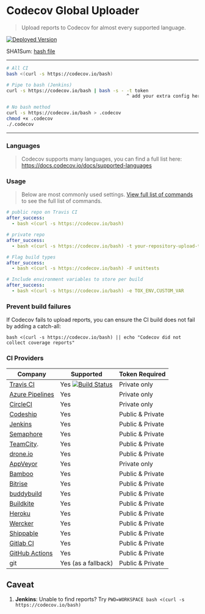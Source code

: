 Codecov Global Uploader
=======================
> Upload reports to Codecov for almost every supported language.

[![Deployed Version](https://codecov.io/bash)](https://codecov.io/bash)

SHA1Sum:  [hash file](https://raw.githubusercontent.com/codecov/codecov-bash/master/SHA1SUM)

------

```bash
# All CI
bash <(curl -s https://codecov.io/bash)

# Pipe to bash (Jenkins)
curl -s https://codecov.io/bash | bash -s - -t token
                                            ^ add your extra config here

# No bash method
curl -s https://codecov.io/bash > .codecov
chmod +x .codecov
./.codecov
```

------

### Languages
> Codecov supports many languages, you can find a full list here: https://docs.codecov.io/docs/supported-languages


### Usage
> Below are most commonly used settings. [View full list of commands](https://github.com/codecov/codecov-bash/blob/master/codecov#L56) to see the full list of commands.

```yaml
# public repo on Travis CI
after_success:
  - bash <(curl -s https://codecov.io/bash)
```

```yaml
# private repo
after_success:
  - bash <(curl -s https://codecov.io/bash) -t your-repository-upload-token
```

```yaml
# Flag build types
after_success:
  - bash <(curl -s https://codecov.io/bash) -F unittests
```

```yaml
# Include environment variables to store per build
after_success:
  - bash <(curl -s https://codecov.io/bash) -e TOX_ENV,CUSTOM_VAR
```


### Prevent build failures
If Codecov fails to upload reports, you can ensure the CI build does not fail by adding a catch-all:

```
bash <(curl -s https://codecov.io/bash) || echo "Codecov did not collect coverage reports"
```


### CI Providers

|                       Company                       |                                                                    Supported                                                                     | Token Required   |
| --------------------------------------------------- | ------------------------------------------------------------------------------------------------------------------------------------------------ | ---------------- |
| [Travis CI](https://travis-ci.org/)                 | Yes [![Build Status](https://secure.travis-ci.org/codecov/codecov-bash.svg?branch=master)](http://travis-ci.org/codecov/codecov-bash)                                                         | Private only     |
| [Azure Pipelines](https://azure.microsoft.com/en-us/services/devops/pipelines/) | Yes                                     | Private only |
| [CircleCI](https://circleci.com/)                   | Yes                                                                 | Private only     |
| [Codeship](https://codeship.com/)                   | Yes                                                                                                                  | Public & Private |
| [Jenkins](https://jenkins-ci.org/)                  | Yes                                                                                                          | Public & Private |
| [Semaphore](https://semaphoreci.com/)               | Yes                                                                 | Public & Private |
| [TeamCity](https://www.jetbrains.com/teamcity/).    | Yes                                                                 | Public & Private |
| [drone.io](https://drone.io/)                       | Yes                                                                                                 | Public & Private |
| [AppVeyor](http://www.appveyor.com/)                | Yes                                                                  | Private only     |
| [Bamboo](https://www.atlassian.com/software/bamboo) | Yes                                                                 | Public & Private |
| [Bitrise](https://bitrise.io/)                      | Yes                                                                                                                                    | Public & Private |
| [buddybuild](https://buddybuild.com)                | Yes                                                                  | Public & Private |
| [Buildkite](https://buildkite.com)                  | Yes                                                                 | Public & Private |
| [Heroku](https://heroku.com)                        | Yes                                                                 | Public & Private |
| [Wercker](http://wercker.com/)                      | Yes                                                                                                                                              | Public & Private |
| [Shippable](http://www.shippable.com/)              | Yes                                                                                                                                              | Public & Private |
| [Gitlab CI](https://about.gitlab.com/gitlab-ci/)    | Yes                                                                                                                                              | Public & Private |
| [GitHub Actions](https://github.com/features/actions)    | Yes                                                                                                                                              | Public & Private |
| git                                                 | Yes (as a fallback)                                                                                                                              | Public & Private |


## Caveat

1. **Jenkins**: Unable to find reports? Try `PWD=WORKSPACE bash <(curl -s https://codecov.io/bash)`
 
